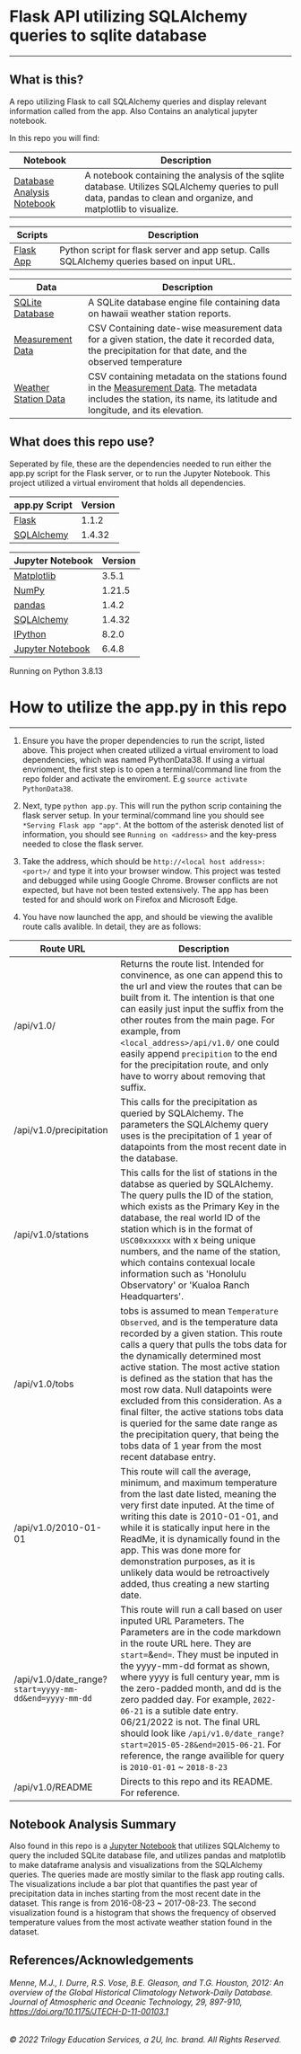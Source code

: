 # Flask API utilizing SQLAlchemy queries to sqlite database

---

## What is this?

A repo utilizing Flask to call SQLAlchemy queries and display relevant information called from the app. Also Contains an analytical jupyter notebook.

In this repo you will find:

|Notebook| Description|
|--------|------------|
|[Database Analysis Notebook](hawaii_database_analysis.ipynb)| A notebook containing the analysis of the sqlite database. Utilizes SQLAlchemy queries to pull data, pandas to clean and organize, and matplotlib to visualize.|

|Scripts| Description|
|-------|------------|
|[Flask App](app.py)| Python script for flask server and app setup. Calls SQLAlchemy queries based on input URL.|

|Data|Description|
|----|-----------|
|[SQLite Database](hawaii.sqlite)| A SQLite database engine file containing data on hawaii weather station reports.
|[Measurement Data](/Resources/hawaii_measurements.csv)| CSV Containing date-wise measurement data for a given station, the date it recorded data, the precipitation for that date, and the observed temperature|
|[Weather Station Data](/Resources/hawaii_stations.csv)| CSV containing metadata on the stations found in the [Measurement Data](/Resources/hawaii_measurements.csv). The metadata includes the station, its name, its latitude and longitude, and its elevation. 

## What does this repo use?

Seperated by file, these are the dependencies needed to run either the app.py script for the Flask server, or to run the Jupyter Notebook. This project utilized a virtual enviroment that holds all dependencies. 

|app.py Script| Version|
|--------|------------|
|[Flask](https://flask.palletsprojects.com/en/1.1.x/installation/)|1.1.2|
|[SQLAlchemy](https://docs.sqlalchemy.org/en/14/)|1.4.32|

|Jupyter Notebook|Version|
|--------|------------|
|[Matplotlib](https://matplotlib.org/) |3.5.1|
|[NumPy](https://numpy.org/)|1.21.5|
|[pandas](https://pandas.pydata.org/)|1.4.2|
|[SQLAlchemy](https://docs.sqlalchemy.org/en/14/)|1.4.32|
|[IPython](https://ipython.org/)|8.2.0|
|[Jupyter Notebook](https://jupyter.org)|6.4.8|

Running on Python 3.8.13

# How to utilize the app.py in this repo

---

1. Ensure you have the proper dependencies to run the script, listed above. This project when created utilized a virtual enviroment to load dependencies, which was named PythonData38. If using a virtual envrioment, the first step is to open a terminal/command line from the repo folder and activate the enviroment. E.g `source activate PythonData38`.  

2. Next, type `python app.py`. This will run the python scrip containing the flask server setup. In your terminal/command line you should see `*Serving Flask app "app"`. At the bottom of the asterisk denoted list of information, you should see `Running on <address>` and the key-press needed to close the flask server.

3.  Take the address, which should be `http://<local host address>:<port>/` and type it into your browser window. This project was tested and debugged while using Google Chrome. Browser conflicts are not expected, but have not been tested extensively. The app has been tested for and should work on Firefox and Microsoft Edge.

4. You have now launched the app, and should be viewing the avalible route calls avalible. In detail, they are as follows:

|Route URL| Description|
|--------|------------|
|/api/v1.0/|Returns the route list. Intended for convinence, as one can append this to the url and view the routes that can be built from it. The intention is that one can easily just input the suffix from the other routes from the main page. For example, from `<local_address>/api/v1.0/` one could easily append `precipition` to the end for the precipitation route, and only have to worry about removing that suffix.|
|/api/v1.0/precipitation| This calls for the precipitation as queried by SQLAlchemy. The parameters the SQLAlchemy query uses is the precipitation of 1 year of datapoints from the most recent date in the database. |
|/api/v1.0/stations| This calls for the list of stations in the databse as queried by SQLAlchemy. The query pulls the ID of the station, which exists as the Primary Key in the database, the real world ID of the station which is in the format of `USC00xxxxxx` with x being unique numbers, and the name of the station, which contains contexual locale information such as 'Honolulu Observatory' or 'Kualoa Ranch Headquarters'. 
|/api/v1.0/tobs|tobs is assumed to mean `Temperature Observed`, and is the temperature data recorded by a given station. This route calls a query that pulls the tobs data for the dynamically determined most active station. The most active station is defined as the station that has the most row data. Null datapoints were excluded from this consideration. As a final filter, the active stations tobs data is queried for the same date range as the precipitation query, that being the tobs data of 1 year from the most recent database entry.|
|/api/v1.0/2010-01-01| This route will call the average, minimum, and maximum temperature from the last date listed, meaning the very first date inputed. At the time of writing this date is 2010-01-01, and while it is statically input here in the ReadMe, it is dynamically found in the app. This was done more for demonstration purposes, as it is unlikely data would be retroactively added, thus creating a new starting date.|
/api/v1.0/date_range? `start=yyyy-mm-dd&end=yyyy-mm-dd`| This route will run a call based on user inputed URL Parameters. The Parameters are in the code markdown in the route URL here. They are `start=`&`end=`. They must be inputed in the yyyy-mm-dd format as shown, where yyyy is full century year, mm is the zero-padded month, and dd is the zero padded day. For example, `2022-06-21` is a sutible date entry. 06/21/2022 is not. The final URL should look like `/api/v1.0/date_range?start=2015-05-28&end=2015-06-21`. For reference, the range availible for query is `2010-01-01` ~ `2018-8-23` |
|/api/v1.0/README| Directs to this repo and its README. For reference. |


## Notebook Analysis Summary

Also found in this repo is a [Jupyter Notebook](hawaii_database_analysis.ipynb) that utilizes SQLAlchemy to query the included SQLite database file, and utilizes pandas and matplotlib to make dataframe analysis and visualizations from the SQLAlchemy queries. The queries made are mostly similar to the flask app routing calls. The visualizations include a bar plot that quantifies the past year of precipitation data in inches starting from the most recent date in the dataset. This range is from 2016-08-23 ~ 2017-08-23. The second visualization found is a histogram that shows the frequency of observed temperature values from the most activate weather station found in the dataset.


## References/Acknowledgements

###### Menne, M.J., I. Durre, R.S. Vose, B.E. Gleason, and T.G. Houston, 2012: An overview of the Global Historical Climatology Network-Daily Database. Journal of Atmospheric and Oceanic Technology, 29, 897-910, https://doi.org/10.1175/JTECH-D-11-00103.1
###### © 2022 Trilogy Education Services, a 2U, Inc. brand. All Rights Reserved.
